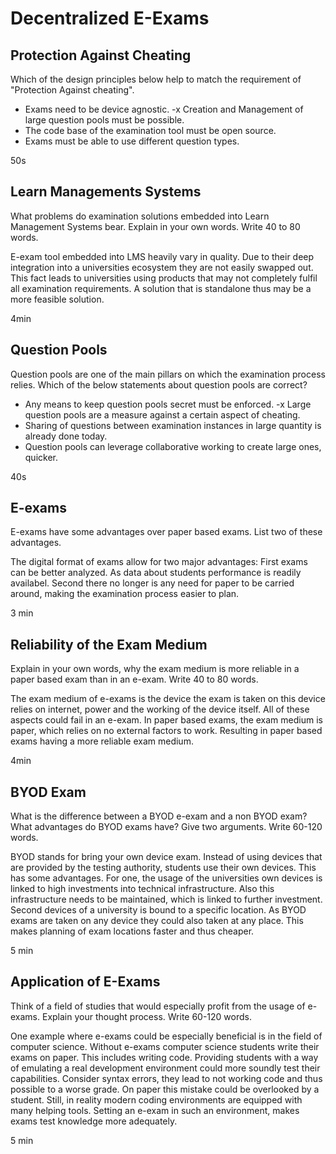# Decentralized E-Exams

## Protection Against Cheating

Which of the design principles below help to match the requirement of "Protection Against cheating".

- Exams need to be device agnostic.
  -x Creation and Management of large question pools must be possible.
- The code base of the examination tool must be open source.
- Exams must be able to use different question types.

50s

## Learn Managements Systems

What problems do examination solutions embedded into Learn Management Systems bear. Explain in your own words. Write 40 to 80 words.

E-exam tool embedded into LMS heavily vary in quality. Due to their deep integration into a universities ecosystem they are not easily swapped out. This fact leads to universities using products that may not completely fulfil all examination requirements. A solution that is standalone thus may be a more feasible solution.

4min

## Question Pools

Question pools are one of the main pillars on which the examination process relies. Which of the below statements about question pools are correct?

- Any means to keep question pools secret must be enforced.
  -x Large question pools are a measure against a certain aspect of cheating.
- Sharing of questions between examination instances in large quantity is already done today.
- Question pools can leverage collaborative working to create large ones, quicker.

40s

## E-exams

E-exams have some advantages over paper based exams. List two of these advantages.

The digital format of exams allow for two major advantages:
First exams can be better analyzed. As data about students performance is readily availabel.
Second there no longer is any need for paper to be carried around, making the examination process easier to plan.

3 min

## Reliability of the Exam Medium

Explain in your own words, why the exam medium is more reliable in a paper based exam than in an e-exam. Write 40 to 80 words.

The exam medium of e-exams is the device the exam is taken on this device relies on internet, power and the working of the device itself. All of these aspects could fail in an e-exam. In paper based exams, the exam medium is paper, which relies on no external factors to work. Resulting in paper based exams having a more reliable exam medium.

4min

## BYOD Exam

What is the difference between a BYOD e-exam and a non BYOD exam? What advantages do BYOD exams have? Give two arguments. Write 60-120 words.

BYOD stands for bring your own device exam. Instead of using devices that are provided by the testing authority, students use their own devices. This has some advantages. For one, the usage of the universities own devices is linked to high investments into technical infrastructure. Also this infrastructure needs to be maintained, which is linked to further investment. Second devices of a university is bound to a specific location. As BYOD exams are taken on any device they could also taken at any place. This makes planning of exam locations faster and thus cheaper.

5 min

## Application of E-Exams

Think of a field of studies that would especially profit from the usage of e-exams. Explain your thought process. Write 60-120 words.

One example where e-exams could be especially beneficial is in the field of computer science. Without e-exams computer science students write their exams on paper. This includes writing code. Providing students with a way of emulating a real development environment could more soundly test their capabilities. Consider syntax errors, they lead to not working code and thus possible to a worse grade. On paper this mistake could be overlooked by a student. Still, in reality modern coding environments are equipped with many helping tools. Setting an e-exam in such an environment, makes exams test knowledge more adequately.

5 min